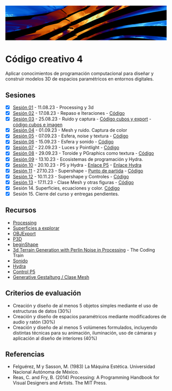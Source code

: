 ![portada](https://raw.githubusercontent.com/EmilioOcelotl/cc2-2024-1/main/img/banner.png)

# Código creativo 4 

Aplicar conocimientos de programación computacional para diseñar y construir modelos 3D de espacios paramétricos en entornos digitales.

## Sesiones 

- [x] [Sesión 01](https://github.com/EmilioOcelotl/cc4-2024-1/blob/main/doc/s01.md) - 11.08.23 - Processing y 3d
- [x] [Sesión 02](https://github.com/EmilioOcelotl/cc4-2024-1/blob/main/doc/s02.md) - 17.08.23 - Repaso e Iteraciones - [Código](https://gist.github.com/EmilioOcelotl/15e090467708f1b4e00da677370909e7)
- [x] [Sesión 03](https://github.com/EmilioOcelotl/cc4-2024-1/blob/main/doc/s03.md) - 25.08.23 - Ruido y captura - [Código cubos y export](https://gist.github.com/EmilioOcelotl/5ac29b79591be6839fce7d63196f830a) - [código cubos e imagen](https://gist.github.com/EmilioOcelotl/1fb9138a25da1e52bdca8e0551bab458)
- [x] [Sesión 04](https://github.com/EmilioOcelotl/cc4-2024-1/blob/main/doc/s04.md) - 01.09.23 - Mesh y ruido. Captura de color 
- [x] [Sesión 05](https://github.com/EmilioOcelotl/cc4-2024-1/blob/main/doc/s05.md) - 07.09.23 - Esfera, noise y textura - [Código](https://gist.github.com/EmilioOcelotl/20527a83261bf17da2570ba5fbf5776b)
- [x] [Sesión 06](https://github.com/EmilioOcelotl/cc4-2024-1/blob/main/doc/s06.md) - 15.09.23 - Esfera y sonido - [Código](https://gist.github.com/EmilioOcelotl/8abbfa0ed3ad4b313e941576ae7e4ebf)
- [x] [Sesión 07](https://github.com/EmilioOcelotl/cc4-2024-1/blob/main/doc/s07.md) - 22.09.23 - Luces y Pointlight - [Código](https://gist.github.com/EmilioOcelotl/9763be2feea8e4ae261adcc683d706d2)
- [x] [Sesión 08](https://github.com/EmilioOcelotl/cc4-2024-1/blob/main/doc/s08.md) - 29.09.23 - Toroide y PGraphics como textura - [Código](https://gist.github.com/EmilioOcelotl/ce789d7e89c0921e4cafaf6a3e675be6)
- [x] [Sesión 09](https://github.com/EmilioOcelotl/cc4-2024-1/blob/main/doc/s09.md) - 13.10.23 - Ecosistemas de programación y Hydra. 
- [x] [Sesión 10](https://github.com/EmilioOcelotl/cc4-2024-1/blob/main/doc/s10.md) - 20.10.23 - P5 y Hydra - [Enlace P5](https://editor.p5js.org/emilioocelotl/sketches/JhoYDrQLJ) - [Enlace Hydra](https://hydra.ojack.xyz/)
- [x] [Sesión 11](https://github.com/EmilioOcelotl/cc4-2024-1/blob/main/doc/s11.md) - 27.10.23 - Supershape - [Punto de partida](https://gist.github.com/EmilioOcelotl/ba3baafac5bda577c5aecb6bd0778e57) - [Código](https://gist.github.com/EmilioOcelotl/4990ce2c16c0fb78c683b98eb7c2f380)
- [x] [Sesión 12](https://github.com/EmilioOcelotl/cc4-2024-1/blob/main/doc/s12.md) - 10.11.23 - Supershape y Controles - [Código](https://gist.github.com/EmilioOcelotl/f6811208d8911858265884098a2df074)
- [x] [Sesión 13](https://github.com/EmilioOcelotl/cc4-2024-1/blob/main/doc/s12.md) - 17.11.23 - Clase Mesh y otras figuras - [Código](https://gist.github.com/EmilioOcelotl/acc79720336cc81665e8e32f981653f0) 
- [x] Sesión 14. Superficies, ecuaciones y color. [Código](https://gist.github.com/EmilioOcelotl/063a1e779830fc09b2a21ebff78d77c2)
- [x] Sesión 15. Cierre del curso y entregas pendientes. 

## Recursos 

- [Processing](https://processing.org/)
- [Superficies a explorar](https://mathworld.wolfram.com/topics/Surfaces.html)
- [OBJExport](https://n-e-r-v-o-u-s.com/tools/obj/)
- [P3D](https://processing.org/tutorials/p3d)
- [beginShape](https://processing.org/reference/beginShape_.html)
- [3d Terrain Generation with Perlin Noise in Processing](https://github.com/EmilioOcelotl/cc4-2024-1/blob/main/doc/s03.md) - The Coding Train 
- [Sonido](https://processing.org/reference/libraries/sound/index.html)
- [Hydra](https://hydra.ojack.xyz/)
- [Control P5](https://www.sojamo.de/libraries/controlP5/)
- [Generative Gestaltung / Clase Mesh](https://github.com/generative-design/Code-Package-Processing-3.x/blob/master/02_M/M_3_3_03/Mesh.pde)

## Criterios de evaluación

- Creación y diseño de al menos 5 objetos simples mediante el uso de estructuras de datos (30%)
- Creación y diseño de espacios paramétricos mediante modificadores de audio y ratón (30%)
- Creación y diseño de al menos 5 volúmenes formulados, incluyendo distintas técnicas para su animación, iluminación,  uso de cámaras y aplicación al diseño de interiores  (40%) 


## Referencias

- Felguérez, M y Sasson, M. (1983) La Máquina Estética. Universidad Nacional Autónoma de México.
- Reas, C. and Fry, B. (2014) Processing: A Programming Handbook for Visual Designers and Artists. The MIT Press.